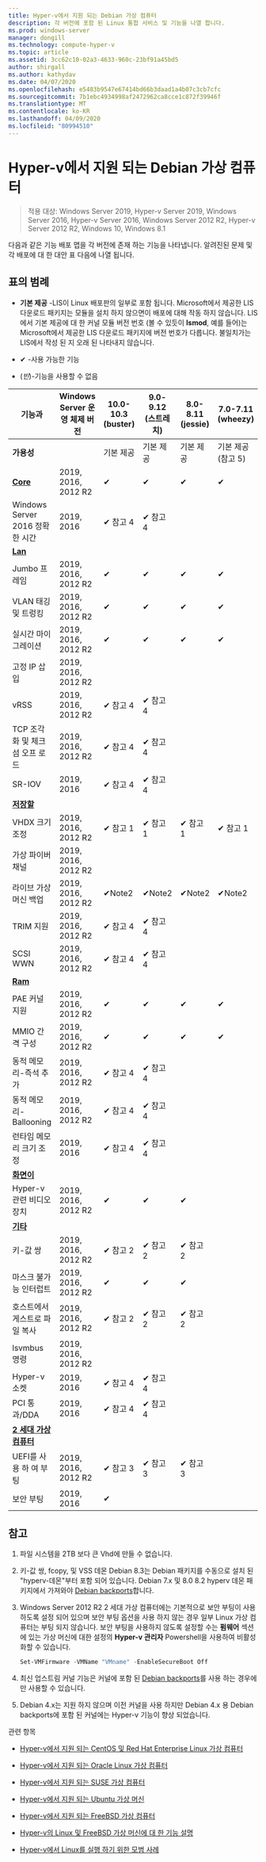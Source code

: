 ```yaml
---
title: Hyper-v에서 지원 되는 Debian 가상 컴퓨터
description: 각 버전에 포함 된 Linux 통합 서비스 및 기능을 나열 합니다.
ms.prod: windows-server
manager: dongill
ms.technology: compute-hyper-v
ms.topic: article
ms.assetid: 3cc62c10-02a3-4633-960c-23bf91a45bd5
author: shirgall
ms.author: kathydav
ms.date: 04/07/2020
ms.openlocfilehash: e5483b9547e67414bd66b3daad1a4b07c3cb7cfc
ms.sourcegitcommit: 7b1ebc4934998af2472962ca8cce1c872f39946f
ms.translationtype: MT
ms.contentlocale: ko-KR
ms.lasthandoff: 04/09/2020
ms.locfileid: "80994510"
---
```

# <a name="supported-debian-virtual-machines-on-hyper-v"></a>Hyper-v에서 지원 되는 Debian 가상 컴퓨터

>적용 대상: Windows Server 2019, Hyper-v Server 2019, Windows Server 2016, Hyper-v Server 2016, Windows Server 2012 R2, Hyper-v Server 2012 R2, Windows 10, Windows 8.1

다음과 같은 기능 배포 맵을 각 버전에 존재 하는 기능을 나타냅니다. 알려진된 문제 및 각 배포에 대 한 대안 표 다음에 나열 됩니다.

## <a name="table-legend"></a>표의 범례

* **기본 제공** -LIS이 Linux 배포판의 일부로 포함 됩니다. Microsoft에서 제공한 LIS 다운로드 패키지는 모듈을 설치 하지 않으면이 배포에 대해 작동 하지 않습니다. LIS에서 기본 제공에 대 한 커널 모듈 버전 번호 (볼 수 있듯이 **lsmod**, 예를 들어)는 Microsoft에서 제공한 LIS 다운로드 패키지에 버전 번호가 다릅니다. 불일치가는 LIS에서 작성 된 지 오래 된 나타내지 않습니다.

* &#10004; -사용 가능한 기능

* (*빈*)-기능을 사용할 수 없음

| **기능과**                                                                                                                                  | **Windows Server 운영 체제 버전** | **10.0-10.3 (buster)** | **9.0-9.12 (스트레치)** | **8.0-8.11 (jessie)** | **7.0-7.11 (wheezy)** |
|----------------------------------------------------------------------------------------------------------------------------------------------|---------------------------------------------|-----------------------|-----------------------|-----------------------|-----------------------|
| **가용성**                                                                                                                             |                                             | 기본 제공              | 기본 제공              | 기본 제공              | 기본 제공 (참고 5)     |
| **[Core](Feature-Descriptions-for-Linux-and-FreeBSD-virtual-machines-on-Hyper-V.md#core)**                                                   | 2019, 2016, 2012 R2          | &#10004;              | &#10004;              | &#10004;              | &#10004;              |
| Windows Server 2016 정확한 시간                                                                                                            | 2019, 2016                                  | &#10004; 참고 4       | &#10004; 참고 4       |                       |                       |
| **[Lan](Feature-Descriptions-for-Linux-and-FreeBSD-virtual-machines-on-Hyper-V.md#networking)**                                       |                                             |                       |                       |                       |                       |
| Jumbo 프레임                                                                                                                                 | 2019, 2016, 2012 R2          | &#10004;              | &#10004;              | &#10004;              | &#10004;              |
| VLAN 태깅 및 트렁킹                                                                                                                    | 2019, 2016, 2012 R2          | &#10004;              | &#10004;              | &#10004;              | &#10004;              |
| 실시간 마이그레이션                                                                                                                               | 2019, 2016, 2012 R2          | &#10004;              | &#10004;              | &#10004;              | &#10004;              |
| 고정 IP 삽입                                                                                                                          | 2019, 2016, 2012 R2                   |                       |                       |                       |                       |
| vRSS                                                                                                                                         | 2019, 2016, 2012 R2                         | &#10004; 참고 4       | &#10004; 참고 4       |                       |                       |
| TCP 조각화 및 체크섬 오프 로드                                                                                                       | 2019, 2016, 2012 R2          | &#10004; 참고 4       | &#10004; 참고 4       |                       |                       |
| SR-IOV                                                                                                                                       | 2019, 2016                                  | &#10004; 참고 4       | &#10004; 참고 4       |                       |                       |
| **[저장할](Feature-Descriptions-for-Linux-and-FreeBSD-virtual-machines-on-Hyper-V.md#storage)**                                             |                                             |                       |                       |                       |                       |
| VHDX 크기 조정                                                                                                                                  | 2019, 2016, 2012 R2                         | &#10004; 참고 1       | &#10004; 참고 1       | &#10004; 참고 1       | &#10004; 참고 1       |
| 가상 파이버 채널                                                                                                                        | 2019, 2016, 2012 R2                         |                       |                       |                       |                       |
| 라이브 가상 머신 백업                                                                                                                  | 2019, 2016, 2012 R2                         | &#10004;Note2 | &#10004;Note2 | &#10004;Note2 | &#10004;Note2 |
| TRIM 지원                                                                                                                                 | 2019, 2016, 2012 R2                         | &#10004; 참고 4       | &#10004; 참고 4       |                       |                       |
| SCSI WWN                                                                                                                                     | 2019, 2016, 2012 R2                         | &#10004; 참고 4       | &#10004; 참고 4       |                       |                       |
| **[Ram](Feature-Descriptions-for-Linux-and-FreeBSD-virtual-machines-on-Hyper-V.md#memory)**                                               |                                             |                       |                       |                       |                       |
| PAE 커널 지원                                                                                                                           | 2019, 2016, 2012 R2          | &#10004;              | &#10004;              | &#10004;              | &#10004;              |
| MMIO 간격 구성                                                                                                                    | 2019, 2016, 2012 R2                         | &#10004;              | &#10004;              | &#10004;              | &#10004;              |
| 동적 메모리-즉석 추가                                                                                                                     | 2019, 2016, 2012 R2                   | &#10004; 참고 4       | &#10004; 참고 4       |                       |                       |
| 동적 메모리-Ballooning                                                                                                                  | 2019, 2016, 2012 R2                   | &#10004; 참고 4       | &#10004; 참고 4       |                       |                       |
| 런타임 메모리 크기 조정                                                                                                                        | 2019, 2016                                  | &#10004; 참고 4       | &#10004; 참고 4       |                       |                       |
| **[화면이](Feature-Descriptions-for-Linux-and-FreeBSD-virtual-machines-on-Hyper-V.md#video)**                                                 |                                             |                       |                       |                       |                       |
| Hyper-v 관련 비디오 장치                                                                                                                | 2019, 2016, 2012 R2          | &#10004;              | &#10004;              | &#10004;              |                       |
| **[기타](Feature-Descriptions-for-Linux-and-FreeBSD-virtual-machines-on-Hyper-V.md#miscellaneous)**                                 |                                             |                       |                       |                       |                       |
| 키-값 쌍                                                                                                                               | 2019, 2016, 2012 R2          | &#10004; 참고 2       | &#10004; 참고 2       | &#10004; 참고 2       |                       |
| 마스크 불가능 인터럽트                                                                                                                       | 2019, 2016, 2012 R2                         | &#10004;              | &#10004;              | &#10004;              |                       |
| 호스트에서 게스트로 파일 복사                                                                                                                 | 2019, 2016, 2012 R2                         | &#10004; 참고 2       | &#10004; 참고 2       | &#10004; 참고 2       |                       |
| lsvmbus 명령                                                                                                                              | 2019, 2016, 2012 R2          |                       |                       |                       |                       |
| Hyper-v 소켓                                                                                                                              | 2019, 2016                                  | &#10004; 참고 4       | &#10004; 참고 4       |                       |                       |
| PCI 통과/DDA                                                                                                                          | 2019, 2016                                  | &#10004; 참고 4       | &#10004; 참고 4       |                       |                       |
| **[2 세대 가상 컴퓨터](Feature-Descriptions-for-Linux-and-FreeBSD-virtual-machines-on-Hyper-V.md#generation-2-virtual-machines)** |                                             |                       |                       |                       |                       |
| UEFI를 사용 하 여 부팅                                                                                                                              | 2019, 2016, 2012 R2                         | &#10004; 참고 3       | &#10004; 참고 3       | &#10004; 참고 3       |                       |
| 보안 부팅                                                                                                                                  | 2019, 2016                                  | &#10004;              |                       |                       |                       |


## <a name="notes"></a>참고

1. 파일 시스템을 2TB 보다 큰 Vhd에 만들 수 없습니다.

2. 키-값 쌍, fcopy, 및 VSS 데몬 Debian 8.3는 Debian 패키지를 수동으로 설치 된 "hyperv-데몬"부터 포함 되어 있습니다. Debian 7.x 및 8.0 8.2 hyperv 데몬 패키지에서 가져와야 [Debian backports](https://wiki.debian.org/Backports)합니다.

3. Windows Server 2012 R2 2 세대 가상 컴퓨터에는 기본적으로 보안 부팅이 사용 하도록 설정 되어 있으며 보안 부팅 옵션을 사용 하지 않는 경우 일부 Linux 가상 컴퓨터는 부팅 되지 않습니다. 보안 부팅을 사용하지 않도록 설정할 수는 **펌웨어** 섹션에 있는 가상 머신에 대한 설정의 **Hyper-v 관리자** Powershell을 사용하여 비활성화할 수 있습니다.

   ```Powershell
   Set-VMFirmware -VMName "VMname" -EnableSecureBoot Off
   ```
4. 최신 업스트림 커널 기능은 커널에 포함 된 [Debian backports](https://wiki.debian.org/Backports)를 사용 하는 경우에만 사용할 수 있습니다.

5. Debian 4.x는 지원 하지 않으며 이전 커널을 사용 하지만 Debian 4.x 용 Debian backports에 포함 된 커널에는 Hyper-v 기능이 향상 되었습니다.

관련 항목

* [Hyper-v에서 지원 되는 CentOS 및 Red Hat Enterprise Linux 가상 컴퓨터](Supported-CentOS-and-Red-Hat-Enterprise-Linux-virtual-machines-on-Hyper-V.md)

* [Hyper-v에서 지원 되는 Oracle Linux 가상 컴퓨터](Supported-Oracle-Linux-virtual-machines-on-Hyper-V.md)

* [Hyper-v에서 지원 되는 SUSE 가상 컴퓨터](Supported-SUSE-virtual-machines-on-Hyper-V.md)

* [Hyper-v에서 지원 되는 Ubuntu 가상 머신](Supported-Ubuntu-virtual-machines-on-Hyper-V.md)

* [Hyper-v에서 지원 되는 FreeBSD 가상 컴퓨터](Supported-FreeBSD-virtual-machines-on-Hyper-V.md)

* [Hyper-v의 Linux 및 FreeBSD 가상 머신에 대 한 기능 설명](Feature-Descriptions-for-Linux-and-FreeBSD-virtual-machines-on-Hyper-V.md)

* [Hyper-v에서 Linux를 실행 하기 위한 모범 사례](Best-Practices-for-running-Linux-on-Hyper-V.md)
